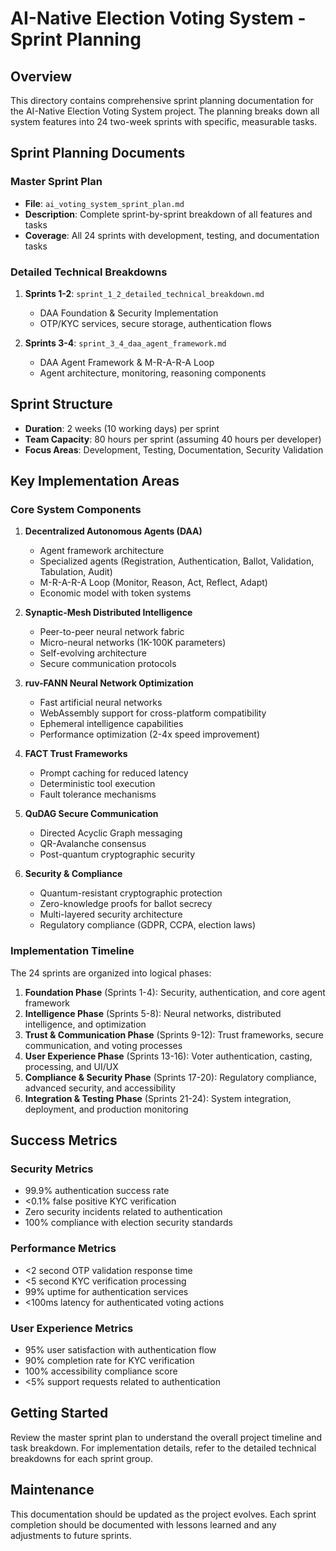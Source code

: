 # AI-Native Election Voting System - Sprint Planning

## Overview
This directory contains comprehensive sprint planning documentation for the AI-Native Election Voting System project. The planning breaks down all system features into 24 two-week sprints with specific, measurable tasks.

## Sprint Planning Documents

### Master Sprint Plan
- **File**: `ai_voting_system_sprint_plan.md`
- **Description**: Complete sprint-by-sprint breakdown of all features and tasks
- **Coverage**: All 24 sprints with development, testing, and documentation tasks

### Detailed Technical Breakdowns
1. **Sprints 1-2**: `sprint_1_2_detailed_technical_breakdown.md`
   - DAA Foundation & Security Implementation
   - OTP/KYC services, secure storage, authentication flows

2. **Sprints 3-4**: `sprint_3_4_daa_agent_framework.md`
   - DAA Agent Framework & M-R-A-R-A Loop
   - Agent architecture, monitoring, reasoning components

## Sprint Structure
- **Duration**: 2 weeks (10 working days) per sprint
- **Team Capacity**: 80 hours per sprint (assuming 40 hours per developer)
- **Focus Areas**: Development, Testing, Documentation, Security Validation

## Key Implementation Areas

### Core System Components
1. **Decentralized Autonomous Agents (DAA)**
   - Agent framework architecture
   - Specialized agents (Registration, Authentication, Ballot, Validation, Tabulation, Audit)
   - M-R-A-R-A Loop (Monitor, Reason, Act, Reflect, Adapt)
   - Economic model with token systems

2. **Synaptic-Mesh Distributed Intelligence**
   - Peer-to-peer neural network fabric
   - Micro-neural networks (1K-100K parameters)
   - Self-evolving architecture
   - Secure communication protocols

3. **ruv-FANN Neural Network Optimization**
   - Fast artificial neural networks
   - WebAssembly support for cross-platform compatibility
   - Ephemeral intelligence capabilities
   - Performance optimization (2-4x speed improvement)

4. **FACT Trust Frameworks**
   - Prompt caching for reduced latency
   - Deterministic tool execution
   - Fault tolerance mechanisms

5. **QuDAG Secure Communication**
   - Directed Acyclic Graph messaging
   - QR-Avalanche consensus
   - Post-quantum cryptographic security

6. **Security & Compliance**
   - Quantum-resistant cryptographic protection
   - Zero-knowledge proofs for ballot secrecy
   - Multi-layered security architecture
   - Regulatory compliance (GDPR, CCPA, election laws)

### Implementation Timeline
The 24 sprints are organized into logical phases:

1. **Foundation Phase** (Sprints 1-4): Security, authentication, and core agent framework
2. **Intelligence Phase** (Sprints 5-8): Neural networks, distributed intelligence, and optimization
3. **Trust & Communication Phase** (Sprints 9-12): Trust frameworks, secure communication, and voting processes
4. **User Experience Phase** (Sprints 13-16): Voter authentication, casting, processing, and UI/UX
5. **Compliance & Security Phase** (Sprints 17-20): Regulatory compliance, advanced security, and accessibility
6. **Integration & Testing Phase** (Sprints 21-24): System integration, deployment, and production monitoring

## Success Metrics

### Security Metrics
- 99.9% authentication success rate
- <0.1% false positive KYC verification
- Zero security incidents related to authentication
- 100% compliance with election security standards

### Performance Metrics
- <2 second OTP validation response time
- <5 second KYC verification processing
- 99% uptime for authentication services
- <100ms latency for authenticated voting actions

### User Experience Metrics
- 95% user satisfaction with authentication flow
- 90% completion rate for KYC verification
- 100% accessibility compliance score
- <5% support requests related to authentication

## Getting Started
Review the master sprint plan to understand the overall project timeline and task breakdown. For implementation details, refer to the detailed technical breakdowns for each sprint group.

## Maintenance
This documentation should be updated as the project evolves. Each sprint completion should be documented with lessons learned and any adjustments to future sprints.